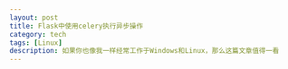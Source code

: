 ```yaml
---
layout: post
title: Flask中使用celery执行异步操作
category: tech
tags: [Linux]
description: 如果你也像我一样经常工作于Windows和Linux，那么这篇文章值得一看
---
```


